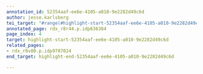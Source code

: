 ```yaml
---
annotation_id: 52354aaf-ee6e-4105-a010-9e2282d49c6d
author: jesse.karlsberg
tei_target: "#range(#highlight-start-52354aaf-ee6e-4105-a010-9e2282d49c6d, #highlight-end-52354aaf-ee6e-4105-a010-9e2282d49c6d)"
annotated_page: rdx_r8r44.p.idp636384
page_index: 4
target: highlight-start-52354aaf-ee6e-4105-a010-9e2282d49c6d
related_pages:
- rdx_r8v80.p.idp9707024
end_target: highlight-end-52354aaf-ee6e-4105-a010-9e2282d49c6d

---
```

